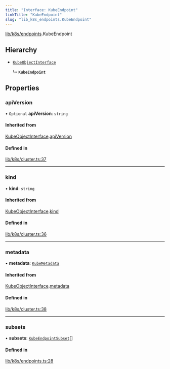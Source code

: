 ```yaml
---
title: "Interface: KubeEndpoint"
linkTitle: "KubeEndpoint"
slug: "lib_k8s_endpoints.KubeEndpoint"
---
```


[lib/k8s/endpoints](../modules/lib_k8s_endpoints.md).KubeEndpoint

## Hierarchy

- [`KubeObjectInterface`](lib_k8s_cluster.KubeObjectInterface.md)

  ↳ **`KubeEndpoint`**

## Properties

### apiVersion

• `Optional` **apiVersion**: `string`

#### Inherited from

[KubeObjectInterface](lib_k8s_cluster.KubeObjectInterface.md).[apiVersion](lib_k8s_cluster.KubeObjectInterface.md#apiversion)

#### Defined in

[lib/k8s/cluster.ts:37](https://github.com/headlamp-k8s/headlamp/blob/1093c364/frontend/src/lib/k8s/cluster.ts#L37)

___

### kind

• **kind**: `string`

#### Inherited from

[KubeObjectInterface](lib_k8s_cluster.KubeObjectInterface.md).[kind](lib_k8s_cluster.KubeObjectInterface.md#kind)

#### Defined in

[lib/k8s/cluster.ts:36](https://github.com/headlamp-k8s/headlamp/blob/1093c364/frontend/src/lib/k8s/cluster.ts#L36)

___

### metadata

• **metadata**: [`KubeMetadata`](lib_k8s_cluster.KubeMetadata.md)

#### Inherited from

[KubeObjectInterface](lib_k8s_cluster.KubeObjectInterface.md).[metadata](lib_k8s_cluster.KubeObjectInterface.md#metadata)

#### Defined in

[lib/k8s/cluster.ts:38](https://github.com/headlamp-k8s/headlamp/blob/1093c364/frontend/src/lib/k8s/cluster.ts#L38)

___

### subsets

• **subsets**: [`KubeEndpointSubset`](lib_k8s_endpoints.KubeEndpointSubset.md)[]

#### Defined in

[lib/k8s/endpoints.ts:28](https://github.com/headlamp-k8s/headlamp/blob/1093c364/frontend/src/lib/k8s/endpoints.ts#L28)
